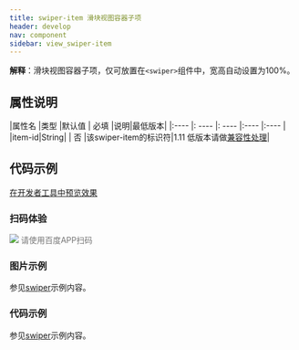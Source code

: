 ```yaml
---
title: swiper-item 滑块视图容器子项
header: develop
nav: component
sidebar: view_swiper-item
---
```

 

**解释**：滑块视图容器子项，仅可放置在`<swiper>`组件中，宽高自动设置为100%。

##  属性说明 

|属性名 |类型  |默认值  | 必填 |说明|最低版本|
|:---- |: ---- |: ---- |:---- |:---- |
|item-id|String| | 否 |该swiper-item的标识符|1.11 低版本请做<a href="https://smartprogram.baidu.com/docs/develop/swan/compatibility/">兼容性处理</a>|

## 代码示例

<a href="swanide://fragment/5c70c59c82510ef6ee6aeba665d5dbbb1577360676452" title="在开发者工具中预览效果" target="_self">在开发者工具中预览效果</a>

### 扫码体验

<div class='scan-code-container'>
    <img src="https://b.bdstatic.com/miniapp/assets/images/doc_demo/swiper.png" class="demo-qrcode-image" />
    <font color=#777 12px>请使用百度APP扫码</font>
</div>


###  图片示例 

参见[swiper](https://smartprogram.baidu.com/docs/develop/component/view_swiper/)示例内容。

###  代码示例 

参见[swiper](https://smartprogram.baidu.com/docs/develop/component/view_swiper/)示例内容。

